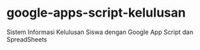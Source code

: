 # google-apps-script-kelulusan
Sistem Informasi Kelulusan Siswa dengan Google App Script dan SpreadSheets
